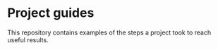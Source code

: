 # Project guides

This repository contains examples of the steps a project took to reach useful results.
